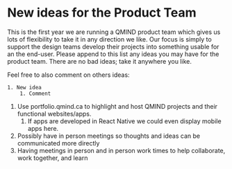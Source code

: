 # New ideas for the Product Team

This is the first year we are running a QMIND product team which gives us lots of flexibility to take it in any direction we like. Our focus is simply to support the design teams develop their projects into something usable for an the end-user. Please append to this list any ideas you may have for the product team. There are no bad ideas; take it anywhere you like.

Feel free to also comment on others ideas:

```
1. New idea
    1. Comment
```

1. Use portfolio.qmind.ca to highlight and host QMIND projects and their functional websites/apps.
   1. If apps are developed in React Native we could even display mobile apps here.
1. Possibly have in person meetings so thoughts and ideas can be communicated more directly
2. Having meetings in person and in person work times to help collaborate, work together, and learn

